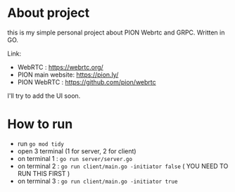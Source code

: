 # About project
this is my simple personal project about PION Webrtc and GRPC.
Written in GO.

Link:
- WebRTC : https://webrtc.org/
- PION main website: https://pion.ly/
- PION WebRTC : https://github.com/pion/webrtc

I'll try to add the UI soon.

# How to run
- run ```go mod tidy```
- open 3 terminal (1 for server, 2 for client)
- on terminal 1 : ```go run server/server.go```
- on terminal 2 : ```go run client/main.go -initiator false``` ( YOU NEED TO RUN THIS FIRST )
- on terminal 3 : ```go run client/main.go -initiator true```
